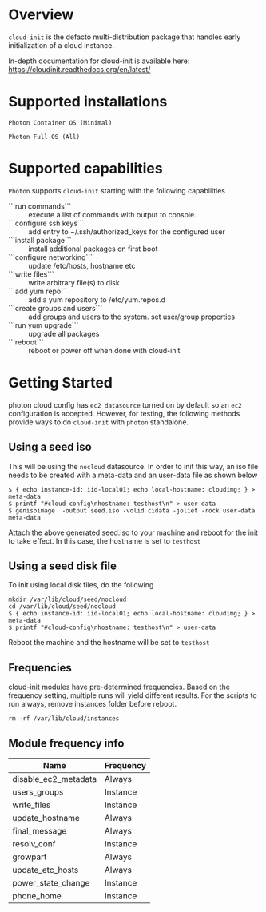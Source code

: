 Overview
=================
```cloud-init``` is the defacto multi-distribution package that handles early initialization of a cloud instance.

In-depth documentation for cloud-init is available here: https://cloudinit.readthedocs.org/en/latest/

Supported installations
=================
```Photon Container OS (Minimal)```

```Photon Full OS (All)```

Supported capabilities
=================
```Photon``` supports ```cloud-init``` starting with the following capabilities
<dl>
<dt>```run commands```</dt>
<dd>execute a list of commands with output to console.</dd>
<dt>```configure ssh keys```</dt>
<dd>add entry to ~/.ssh/authorized_keys for the configured user</dd>
<dt>```install package```</dt>
<dd>install additional packages on first boot</dd>
<dt>```configure networking```</dt>
<dd>update /etc/hosts, hostname etc</dd>
<dt>```write files```</dt>
<dd>write arbitrary file(s) to disk</dd>
<dt>```add yum repo```</dt>
<dd>add a yum repository to /etc/yum.repos.d</dd>
<dt>```create groups and users```</dt>
<dd>add groups and users to the system. set user/group properties</dd>
<dt>```run yum upgrade```</dt>
<dd>upgrade all packages</dd>
<dt>```reboot```</dt>
<dd>reboot or power off when done with cloud-init</dd>
</dl>

Getting Started
=================
photon cloud config has ```ec2 datasource``` turned on by default so an ```ec2``` configuration is accepted.
However, for testing, the following methods provide ways to do ```cloud-init``` with ```photon``` standalone.

Using a seed iso
----------------
This will be using the ```nocloud``` datasource. In order to init this way, an iso file needs to be created with a meta-data and an user-data file as shown below
```
$ { echo instance-id: iid-local01; echo local-hostname: cloudimg; } > meta-data
$ printf "#cloud-config\nhostname: testhost\n" > user-data
$ genisoimage  -output seed.iso -volid cidata -joliet -rock user-data meta-data
```

Attach the above generated seed.iso to your machine and reboot for the init to take effect.
In this case, the hostname is set to ```testhost```

Using a seed disk file
----------------
To init using local disk files, do the following
```
mkdir /var/lib/cloud/seed/nocloud
cd /var/lib/cloud/seed/nocloud
$ { echo instance-id: iid-local01; echo local-hostname: cloudimg; } > meta-data
$ printf "#cloud-config\nhostname: testhost\n" > user-data
```
Reboot the machine and the hostname will be set to `testhost`

Frequencies
-----------
cloud-init modules have pre-determined frequencies. Based on the frequency setting, multiple runs will yield different results.
For the scripts to run always, remove instances folder before reboot.
```
rm -rf /var/lib/cloud/instances
```

Module frequency info
------------------------------------
Name                  |  Frequency
----------------------|-------------
disable_ec2_metadata  | Always
users_groups          | Instance
write_files           | Instance
update_hostname       | Always
final_message         | Always
resolv_conf           | Instance
growpart              | Always
update_etc_hosts      | Always
power_state_change    | Instance
phone_home            | Instance
